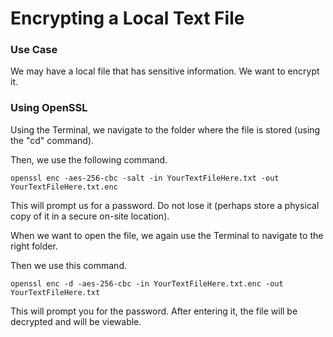 # Encrypting a Local Text File

### Use Case

We may have a local file that has sensitive information. We want to encrypt it.

### Using OpenSSL

Using the Terminal, we navigate to the folder where the file is stored (using the "cd" command).

Then, we use the following command. 

```
openssl enc -aes-256-cbc -salt -in YourTextFileHere.txt -out YourTextFileHere.txt.enc
```

This will prompt us for a password. Do not lose it (perhaps store a physical copy of it in a secure on-site location).

When we want to open the file, we again use the Terminal to navigate to the right folder. 

Then we use this command.

```
openssl enc -d -aes-256-cbc -in YourTextFileHere.txt.enc -out YourTextFileHere.txt
```

This will prompt you for the password. After entering it, the file will be decrypted and will be viewable. 